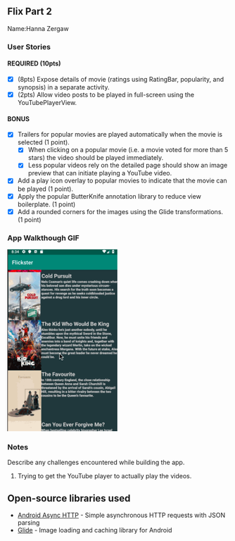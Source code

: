 ## Flix Part 2
Name:Hanna Zergaw
### User Stories

#### REQUIRED (10pts)

- [X] (8pts) Expose details of movie (ratings using RatingBar, popularity, and synopsis) in a separate activity.
- [X] (2pts) Allow video posts to be played in full-screen using the YouTubePlayerView.

#### BONUS

- [X] Trailers for popular movies are played automatically when the movie is selected (1 point).
  - [X] When clicking on a popular movie (i.e. a movie voted for more than 5 stars) the video should be played immediately.
  - [X] Less popular videos rely on the detailed page should show an image preview that can initiate playing a YouTube video.
- [X] Add a play icon overlay to popular movies to indicate that the movie can be played (1 point).
- [X] Apply the popular ButterKnife annotation library to reduce view boilerplate. (1 point)
- [X] Add a rounded corners for the images using the Glide transformations. (1 point)

### App Walkthough GIF

<img src="walkthrough.gif" width=250><br>

### Notes

Describe any challenges encountered while building the app.
1. Trying to get the YouTube player to actually play the videos.

## Open-source libraries used
- [Android Async HTTP](https://github.com/loopj/android-async-http) - Simple asynchronous HTTP requests with JSON parsing
- [Glide](https://github.com/bumptech/glide) - Image loading and caching library for Android
